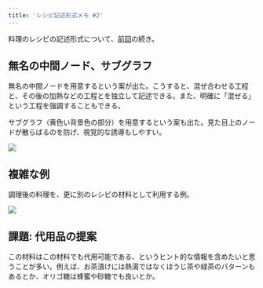 ```yaml
---
title: 'レシピ記述形式メモ #2'
---
```

料理のレシピの記述形式について、[前回](https://r7kamura.com/articles/2022-05-13-mermaid-recipe-memo)の続き。

無名の中間ノード、サブグラフ
--------------

無名の中間ノードを用意するという案が出た。こうすると、混ぜ合わせる工程と、その後の加熱などの工程とを独立して記述できる。また、明確に「混ぜる」という工程を強調することもできる。

サブグラフ（黄色い背景色の部分）を用意するという案も出た。見た目上のノードが散らばるのを防げ、視覚的な誘導もしやすい。

![](https://lh3.googleusercontent.com/docs/ADP-6oGPHQ6zFYnCDfp8Fz4M9Mtoa9owhMqDmVf0z7MGQLfsxXO7Zog4zFSwBtQlUP-ENLDCCuS2DzO10f3yrV6mL2h4Q63xsY2vRLavKvS__Zc8FaafXu7bow3K7c2F2WntIFEQauPLKcayIb0o3tjPzjNSQAe8_UoSWbQQz3rtuSrnSTm-mTDlGcF5jGkY3snYzT3QnicplO75fcKw6_dhcNt7mVHVavL-A2WyL4Wc6t3BClwd08RU0StbObnQDGWrlOv18jr1yCQWJxW68ETib0xlO9mGimBI3EPWs_NOTP0or95GmTCSeygKXVth00wt-VlFiWA0Mz1nJqrFYHDg2OCla05zOwpO72ms42Nup1Q4ULaUy6BJdkuc-v9_GoH9Hcp1UCSPrqlak1qMyBU9MtoizdWnqDwAwzFNnMUU0UrSX2zMXM1WrwGvv2V5m_djj9-73r0RSZwmn2ol6OjOwWL1vRwQmUAi_sqoMwLXr4jWp-LvNSv_0nDzLsbuJc3hO7js3B7Rdb-yyCBNaXx2uZYZLXJtJXjDf8nB8W_QhqFJ5XUuMimNC88kGnR6aQC5wqk614JH2QsuyWdTdBH8YMQ8Uzj6iq3OnGKLaF_vQoOXTxgsLljvmPgFXoHa7SZJmMfCtvQr0OKw8OncQiG-fUhS1ZwFg9W7nKrZUcE84t9EqxlcnU9unaaZAfvVVVIPe3QIOKGRyuXaAgDGQOOTol2IifjfpaE84xD7lJBdzW6J5X7phl2v11OC31IgamTJM5r5ql_HzgR1bHxLe5Wy3bv1CfD8sDvj2QIRb6jMO_ifZhny1eOG_uy75-naj3gLflYJOPcoNtb9dJr4GY8GN1bROZRJe8Av3vbPU63nMiHAcA9M_sUzkRI2H5SIqq2fE54PQV5Ep48nS2wN9FT1HbJf4PC3bz5koa56SYmGijssofZXxsrwlK38hul4Q0RB6bhR5We6_2mzkFhCMldxIrlHYppeLkXPGVMAbjY4Muw2L_ieJLIwfzze29kR8nRJpkQJSPX0xLeFMK8g1ynN1qPaQbIElUMcUt2ztUzs6FldB3A2J2NR-iBkv3qzRV1CTpc5Dx2Oo8jrLaAThrRTKtYVPwYri04kKIXfoaYIWTVCqnqfYZU8hEeCwPSsxK5SsKvjAN9D-rQeNl5_bAcZIHIOmRLVdXiFoF2M7n8M9UmYlZYgb09Zj094yFU6nvse43MOq_kFNcgUTdcAVDGSYFS_X2hnazpwgj0Mva4m4Sf-oYI9)

複雑な例
----

調理後の料理を、更に別のレシピの材料として利用する例。

![](https://lh3.googleusercontent.com/docs/ADP-6oFPiwznYjJVVld3Xb-70GsPnZ95Q4bT4OM95KbEe1G-_dAObe9Nft2smRnVRtdSnA91-5hwLWYk7m80cI2e_NIPXeqn5aGZAg07OdBR9GJTu0xDPuQtSWfryzeW33-70PTs4sLkVeq-R0niEkWjBOTe3RDakEryrrs6jromHq4cXSmHpr09FOaH0LLi1jCxyPA-vWmMggpGqV2vzjvkFc-ZYuoAQylcZrG0o2bo4Me22Yxd3l5WV7h1kVhDXOgMwe5c9lEEcVOjJwKYMts4RKKfPiiVLTX40bEIomljtWKn_suXHVpXLE5S7cGM5QSaWOv3TYu_9ulaIZZLdhOFrsEfImgslmwaZlqFU0nf9VYeoGXJbSiadMGsKgTzCQBmNi8QB659qUFdm06iKyoENf1MCahFOfagZCwfRphDJ0zZzuqd8G8J2K2NTMw3czCV4zsjQEmy2ZH4ZVMEcdGVgm7VqD-Jmt6x4eQPwo6zClluIYjRfR3rkdp9iJvWur1yvdVz7PfBToelhFqQewoE2HQuBL5AY9yDVoWFWXUg-myhPvACg3zz1N2dk7eZRDV3eqpJX0lyyguh5UEy5tfWwp3pj10g2T41DROy_L5CsHkAMQhNu49nTe9w7XHUmoBLVTO86OukKf0me3kfsSfK88_wRvBekE2fcEWtCQ45uhWcoUc0QRtiA3EnlAgfq2XyVAy82XAdLCmlWxb8dycXVt_1eJDt8RlsQkHSQwxjR2puxfwwS_KgIV-tVOYeRPl9MYSLZ8Wq5768zffsmMQiHfK1YfQrpGDd0kNOtOMCxXka_PcXYRIesTBuoIoV6C6mmSkkcuMMNk6H1HnOcHwPdzgnom53XyG_fh85aF_j9TuQxS_ercSMJW8VV4qmeVITsVu3KmPfGNymVSMQUZhhQ7ab7KOGqKj4mmhbZaTxMd1j5xLIMWC3uGpXHcu_sDiFIP8bnRyvAMVoCpulr8La7ygQDUPMM6e54MeemmnJOjGNen9th6rGDhKvJfPB51UvYVbN0vPUvSAGae9sTNaRAmZwvc3JwE_mRcZKtmfB-oLYTbH94k1agS9QDM0zi8CUC5L1AtO3rLmEzDKUgdjrIj2eyblwhtFCkix1lNB2HpW8Dp7G1qsKoojBSNvfY33AwlstfWGVlOP8I7kKizkWcGO36Tu3JcsBHr3zG0BnBUm2G1Vc8oG7TVGRoHw1dnFDNeCGc9VGoOzv4cut8sw22sPPgsLqmsJITiGHJ9ksTdYopsSd)

課題: 代用品の提案
----------

この材料はこの材料でも代用可能である、というヒント的な情報を含めたいと思うことが多い。例えば、お茶漬けには熱湯ではなくほうじ茶や緑茶のパターンもあるとか、オリゴ糖は蜂蜜や砂糖でも良いとか。
